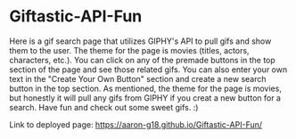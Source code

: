 # Giftastic-API-Fun

Here is a gif search page that utilizes GIPHY's API to pull gifs and show them to the user. The theme for the page is movies (titles, actors, characters, etc.). You can click on any of the premade buttons in the top section of the page and see those related gifs. You can also enter your own text in the "Create Your Own Button" section and create a new search button in the top section. As mentioned, the theme for the page is movies, but honestly it will pull any gifs from GIPHY if you creat a new button for a search. Have fun and check out some sweet gifs. :)

Link to deployed page:
https://aaron-g18.github.io/Giftastic-API-Fun/
